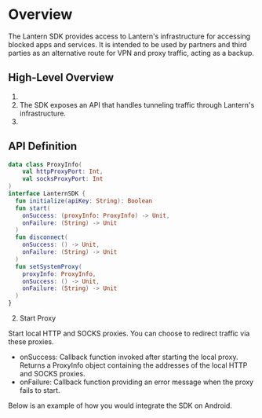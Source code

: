 # Overview
The Lantern SDK provides access to Lantern's infrastructure for accessing blocked apps and services. It is intended to be used by partners and third parties as an alternative route for VPN and proxy traffic, acting as a backup.

## High-Level Overview

1.
2. The SDK exposes an API that handles tunneling traffic through Lantern's infrastructure.
3. 

## API Definition

```kotlin
data class ProxyInfo(
    val httpProxyPort: Int,
    val socksProxyPort: Int
)
interface LanternSDK {
  fun initialize(apiKey: String): Boolean
  fun start(
    onSuccess: (proxyInfo: ProxyInfo) -> Unit,
    onFailure: (String) -> Unit
  )
  fun disconnect(
    onSuccess: () -> Unit,
    onFailure: (String) -> Unit
  )
  fun setSystemProxy(
    proxyInfo: ProxyInfo,
    onSuccess: () -> Unit,
    onFailure: (String) -> Unit
  )
}
```

2. Start Proxy

Start local HTTP and SOCKS proxies. You can choose to redirect traffic via these proxies.
- onSuccess: Callback function invoked after starting the local proxy. Returns a ProxyInfo object containing the addresses of the local HTTP and SOCKS proxies.
- onFailure: Callback function providing an error message when the proxy fails to start.

Below is an example of how you would integrate the SDK on Android.

